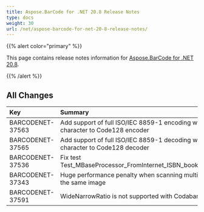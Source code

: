 ```yaml
---
title: Aspose.BarCode for .NET 20.8 Release Notes
type: docs
weight: 30
url: /net/aspose-barcode-for-net-20-8-release-notes/
---
```


{{% alert color="primary" %}} 

This page contains release notes information for [Aspose.BarCode for .NET 20.8](https://downloads.aspose.com/barcode/net/new-releases/aspose.barcode-for-.net-20.8/).

{{% /alert %}} 
## **All Changes**

|**Key**|**Summary**|**Category**|
| :- | :- | :- |
|BARCODENET-37563|Add support of full ISO/IEC 8859-1 encoding with FNC4 character to Code128 encoder|Enhancement|
|BARCODENET-37565|Add support of full ISO/IEC 8859-1 decoding with FNC4 character to Code128 decoder|Enhancement|
|BARCODENET-37536|Fix test Test_MBaseProcessor_FromInternet_ISBN_booklnd2_gif_ISBN|Bug|
|BARCODENET-37343|Huge performance penalty when scanning multiple regions of the same image|Bug|
|BARCODENET-37591|WideNarrowRatio is not supported with Codabar encoding|Bug|